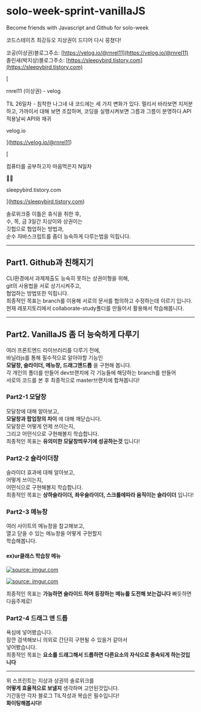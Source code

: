 # solo-week-sprint-vanillaJS

Become friends with Javascript and Github for solo-week

코드스테이츠 최강듀오 지상권이 드디어 다시 뭉쳤다!

코공(이상권)블로그주소: [https://velog.io/@rnrel11](https://velog.io/@rnrel11)  
졸린새(박지상)블로그주소: [https://sleepybird.tistory.com](https://sleepybird.tistory.com)

[

rnrel11 (이상권) - velog

TIL 26일차 - 침착한 나그네 내 코드에는 세 가지 변화가 있다. 멀리서 바라보면 지저분하고, 가까이서 대해 보면 조잡하며, 코딩을 실행시켜보면 그름과 그름이 분명하다.API 적용날씨 API와 재귀

velog.io



](https://velog.io/@rnrel11)

[

컴퓨터를 공부하고자 마음먹은지 N일차

🧑‍💻

sleepybird.tistory.com



](https://sleepybird.tistory.com)

솔로위크중 이틀은 휴식을 취한 후,  
수, 목, 금 3일간 지상이와 상권이는  
깃헙으로 협업하는 방법과,  
순수 자바스크립트를 좀더 능숙하게 다루는법을 익힙니다.

---

## Part1. Github과 친해지기

CLI환경에서 과제제출도 능숙히 못하는 상권이형을 위해,  
git의 사용법을 서로 상기시켜주고,  
협업하는 방법또한 익힙니다.  
최종적인 목표는 branch를 이용해 서로의 문서를 협의하고 수정하는데 이르기 입니다.  
현재 레포지토리에서 collaborate-study폴더를 만들어서 활용해서 학습해봅니다.

---

## Part2. VanillaJS 좀 더 능숙하게 다루기

여러 프론트엔드 라이브러리를 다루기 전에,  
바닐라js를 통해 필수적으로 알아야할 기능인  
**모달창, 슬라이더, 메뉴창, 드래그앤드롭** 을 구현해 봅니다.  
각 개인의 폴더를 만들어 dev브랜치에 각 기능들에 해당하는 branch를 만들어  
서로의 코드를 본 후 최종적으로 master브랜치에 합쳐봅니다!

### Part2-1 모달창

모달창에 대해 알아보고,  
**모달창과 팝업창의 차이** 에 대해 깨닫습니다.  
모달창은 어떻게 언제 쓰이는지,  
그리고 어떤식으로 구현해볼지 학습합니다.  
최종적인 목표는 **유의미한 모달창띄우기에 성공하는것** 입니다!

### Part2-2 슬라이더창

슬라이더 효과에 대해 알아보고,  
어떻게 쓰이는지,  
어떤식으로 구현해볼지 학습합니다.  
최종적인 목표는 **상하슬라이더, 좌우슬라이더, 스크롤에따라 움직이는 슬라이더** 입니다!

### Part2-3 메뉴창

여러 사이트의 메뉴창을 참고해보고,  
열고 닫을 수 있는 메뉴창을 어떻게 구현할지  
학습해봅니다.

#### ex)ur클래스 학습창 메뉴

[![](https://i.imgur.com/sikQvB4.png "source: imgur.com")](https://imgur.com/sikQvB4)

[![](https://i.imgur.com/wUUlN4I.png "source: imgur.com")](https://imgur.com/wUUlN4I)

최종적인 목표는 **가능하면 슬라이드 하며 등장하는 메뉴를 도전해 보는겁니다** 빠듯하면 다음주제로!

### Part2-4 드래그 앤 드롭

욕심에 넣어봤습니다.  
잠깐 검색해보니 의외로 간단히 구현될 수 있을거 같아서  
넣어봤습니다.  
최종적인 목표는 **요소를 드래그해서 드롭하면 다른요소의 자식으로 종속되게 하는것입니다**

---

위 스프린트는 지상과 상권의 솔로위크를  
**어떻게 효율적으로 보낼지** 생각하며 고안된것입니다.  
기간동안 각자 블로그 TIL작성과 복습은 필수입니다!  
**화이팅해봅시다!**